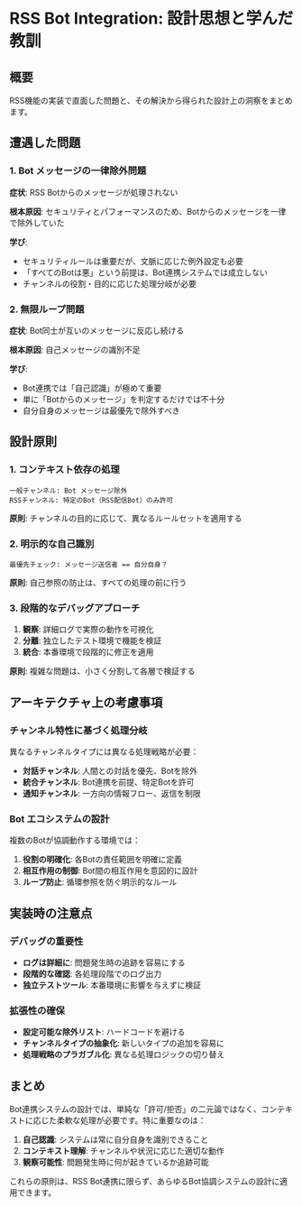 # RSS Bot Integration: 設計思想と学んだ教訓

## 概要

RSS機能の実装で直面した問題と、その解決から得られた設計上の洞察をまとめます。

## 遭遇した問題

### 1. Bot メッセージの一律除外問題

**症状**: RSS Botからのメッセージが処理されない

**根本原因**: セキュリティとパフォーマンスのため、Botからのメッセージを一律で除外していた

**学び**: 
- セキュリティルールは重要だが、文脈に応じた例外設定も必要
- 「すべてのBotは悪」という前提は、Bot連携システムでは成立しない
- チャンネルの役割・目的に応じた処理分岐が必要

### 2. 無限ループ問題

**症状**: Bot同士が互いのメッセージに反応し続ける

**根本原因**: 自己メッセージの識別不足

**学び**:
- Bot連携では「自己認識」が極めて重要
- 単に「Botからのメッセージ」を判定するだけでは不十分
- 自分自身のメッセージは最優先で除外すべき

## 設計原則

### 1. コンテキスト依存の処理

```
一般チャンネル: Bot メッセージ除外
RSSチャンネル: 特定のBot（RSS配信Bot）のみ許可
```

**原則**: チャンネルの目的に応じて、異なるルールセットを適用する

### 2. 明示的な自己識別

```
最優先チェック: メッセージ送信者 == 自分自身？
```

**原則**: 自己参照の防止は、すべての処理の前に行う

### 3. 段階的なデバッグアプローチ

1. **観察**: 詳細ログで実際の動作を可視化
2. **分離**: 独立したテスト環境で機能を検証
3. **統合**: 本番環境で段階的に修正を適用

**原則**: 複雑な問題は、小さく分割して各層で検証する

## アーキテクチャ上の考慮事項

### チャンネル特性に基づく処理分岐

異なるチャンネルタイプには異なる処理戦略が必要：

- **対話チャンネル**: 人間との対話を優先、Botを除外
- **統合チャンネル**: Bot連携を前提、特定Botを許可
- **通知チャンネル**: 一方向の情報フロー、返信を制限

### Bot エコシステムの設計

複数のBotが協調動作する環境では：

1. **役割の明確化**: 各Botの責任範囲を明確に定義
2. **相互作用の制御**: Bot間の相互作用を意図的に設計
3. **ループ防止**: 循環参照を防ぐ明示的なルール

## 実装時の注意点

### デバッグの重要性

- **ログは詳細に**: 問題発生時の追跡を容易にする
- **段階的な確認**: 各処理段階でのログ出力
- **独立テストツール**: 本番環境に影響を与えずに検証

### 拡張性の確保

- **設定可能な除外リスト**: ハードコードを避ける
- **チャンネルタイプの抽象化**: 新しいタイプの追加を容易に
- **処理戦略のプラガブル化**: 異なる処理ロジックの切り替え

## まとめ

Bot連携システムの設計では、単純な「許可/拒否」の二元論ではなく、コンテキストに応じた柔軟な処理が必要です。特に重要なのは：

1. **自己認識**: システムは常に自分自身を識別できること
2. **コンテキスト理解**: チャンネルや状況に応じた適切な動作
3. **観察可能性**: 問題発生時に何が起きているか追跡可能

これらの原則は、RSS Bot連携に限らず、あらゆるBot協調システムの設計に適用できます。